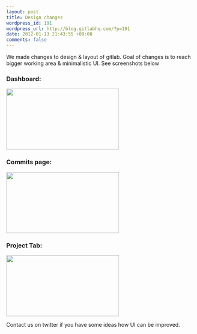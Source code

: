 ```yaml
--- 
layout: post
title: Design changes
wordpress_id: 191
wordpress_url: http://blog.gitlabhq.com/?p=191
date: 2012-01-13 21:43:55 +00:00
comments: false
---
```

We made changes to design & layout of gitlab. 
Goal of changes is to reach bigger working area & minimalistic UI. 
See screenshots below

<h3>Dashboard:</h3>
<a href="http://blog.gitlabhq.com/wp-content/uploads/2012/01/GitLab_dashboard.png"><img src="http://blog.gitlabhq.com/wp-content/uploads/2012/01/GitLab_dashboard-300x162.png" alt="" title="GitLab_dashboard" width="300" height="162" class="alignnone size-medium wp-image-192" /></a>

<h3>Commits page:</h3>
<a href="http://blog.gitlabhq.com/wp-content/uploads/2012/01/GitLab_commits.png"><img src="http://blog.gitlabhq.com/wp-content/uploads/2012/01/GitLab_commits-300x162.png" alt="" title="GitLab_commits" width="300" height="162" class="alignnone size-medium wp-image-193" /></a>

<h3>Project Tab:</h3>
<a href="http://blog.gitlabhq.com/wp-content/uploads/2012/01/GitLab_project.png"><img src="http://blog.gitlabhq.com/wp-content/uploads/2012/01/GitLab_project-300x162.png" alt="" title="GitLab_project" width="300" height="162" class="alignnone size-medium wp-image-194" /></a>


Contact us on twitter if you have some ideas how UI can be improved.
